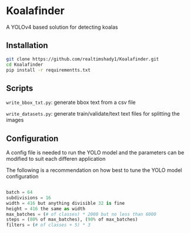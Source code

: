 # Koalafinder

A YOLOv4 based solution for detecting koalas

## Installation

```bash
git clone https://github.com/realtimshady1/Koalafinder.git
cd Koalafinder
pip install -r requirementts.txt

```



## Scripts

`write_bbox_txt.py`: generate bbox text from a csv file

`write_datasets.py`: generate train/validate/text text files for splitting the images

## Configuration

A config file is needed to run the YOLO model and the parameters can be modified to suit each differen application

The following is a recommendation on how best to tune the YOLO model configuration

```python

batch = 64
subdivisions = 16
width = 416 but anything divisible 32 is fine
height = 416 the same as width
max_batches = (# of classes) * 2000 but no less than 6000
steps = (80% of max_batches), (90% of max_batches)
filters = (# of classes + 5) * 3

```